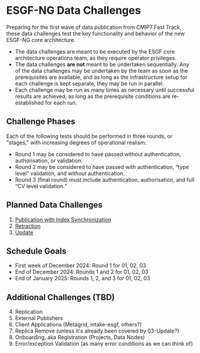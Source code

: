 # ESGF-NG Data Challenges

Preparing for the first wave of data publication from CMIP7 Fast Track, these
data challenges test the key functionality and behavior of the new ESGF-NG
core architecture.

* The data challenges are meant to be executed by the ESGF
core architecture operations team, as they require operator privileges.
* The data challenges **are not** meant to be undertaken sequentially. Any
of the data challenges may be undertaken by the team as soon as the
prerequisites are available, and as long as the infrastructure setup for each
challenge is kept separate, they may be run in parallel.
* Each challenge may be run as many times as necessary until successful
results are achieved, as long as the prerequisite conditions are
re-established for each run.

## Challenge Phases

Each of the following tests should be performed in three rounds, or "stages," with increasing degrees of operational realism.

* Round 1 may be considered to have passed without authentication, authorisation, or validation.
* Round 2 may be considered to have passed with authentication, “type level” validation, and without authentication.
* Round 3 (final round) must include authentication, authorisation, and full “CV level validation.”

## Planned Data Challenges

1. [Publication with Index Synchronization](./01-Publication.md)
2. [Retraction](./02-Retraction.md)
3. [Update](./03-Update.md)

## Schedule Goals

* First week of December 2024: Round 1 for 01, 02, 03
* End of December 2024: Rounds 1 and 2 for 01, 02, 03
* End of January 2025: Rounds 1, 2, and 3 for 01, 02, 03

## Additional Challenges (TBD)

4. Replication
5. External Publishers
6. Client Applications (Metagrid, intake-esgf, others?)
7. Replica Remove (unless it's already been covered by 03-Update?)
8. Onboarding, aka Registration (Projects, Data Nodes)
9. Error/exception Validation (as many error conditions as we can think of)
